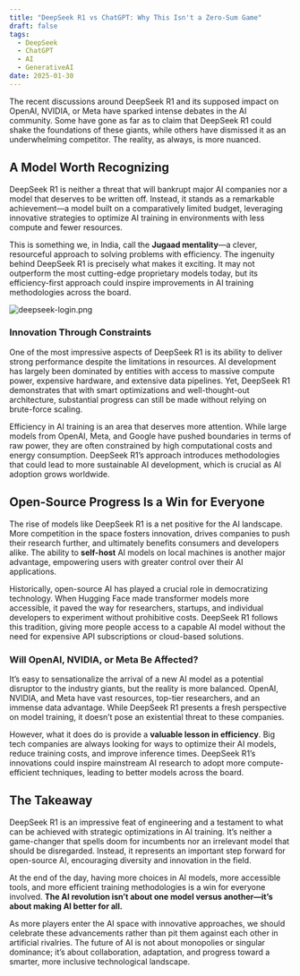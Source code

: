 ```yaml
---
title: "DeepSeek R1 vs ChatGPT: Why This Isn't a Zero-Sum Game"
draft: false
tags:
  - DeepSeek
  - ChatGPT
  - AI
  - GenerativeAI
date: 2025-01-30
---
```

The recent discussions around DeepSeek R1 and its supposed impact on OpenAI, NVIDIA, or Meta have sparked intense debates in the AI community. Some have gone as far as to claim that DeepSeek R1 could shake the foundations of these giants, while others have dismissed it as an underwhelming competitor. The reality, as always, is more nuanced.

## A Model Worth Recognizing

DeepSeek R1 is neither a threat that will bankrupt major AI companies nor a model that deserves to be written off. Instead, it stands as a remarkable achievement—a model built on a comparatively limited budget, leveraging innovative strategies to optimize AI training in environments with less compute and fewer resources.

This is something we, in India, call the **Jugaad mentality**—a clever, resourceful approach to solving problems with efficiency. The ingenuity behind DeepSeek R1 is precisely what makes it exciting. It may not outperform the most cutting-edge proprietary models today, but its efficiency-first approach could inspire improvements in AI training methodologies across the board.

![deepseek-login.png](https://i.postimg.cc/fy8M0gBC/deepseek-login.png)
### Innovation Through Constraints

One of the most impressive aspects of DeepSeek R1 is its ability to deliver strong performance despite the limitations in resources. AI development has largely been dominated by entities with access to massive compute power, expensive hardware, and extensive data pipelines. Yet, DeepSeek R1 demonstrates that with smart optimizations and well-thought-out architecture, substantial progress can still be made without relying on brute-force scaling.

Efficiency in AI training is an area that deserves more attention. While large models from OpenAI, Meta, and Google have pushed boundaries in terms of raw power, they are often constrained by high computational costs and energy consumption. DeepSeek R1’s approach introduces methodologies that could lead to more sustainable AI development, which is crucial as AI adoption grows worldwide.

## Open-Source Progress Is a Win for Everyone

The rise of models like DeepSeek R1 is a net positive for the AI landscape. More competition in the space fosters innovation, drives companies to push their research further, and ultimately benefits consumers and developers alike. The ability to **self-host** AI models on local machines is another major advantage, empowering users with greater control over their AI applications.

Historically, open-source AI has played a crucial role in democratizing technology. When Hugging Face made transformer models more accessible, it paved the way for researchers, startups, and individual developers to experiment without prohibitive costs. DeepSeek R1 follows this tradition, giving more people access to a capable AI model without the need for expensive API subscriptions or cloud-based solutions.

### Will OpenAI, NVIDIA, or Meta Be Affected?

It’s easy to sensationalize the arrival of a new AI model as a potential disruptor to the industry giants, but the reality is more balanced. OpenAI, NVIDIA, and Meta have vast resources, top-tier researchers, and an immense data advantage. While DeepSeek R1 presents a fresh perspective on model training, it doesn’t pose an existential threat to these companies.

However, what it does do is provide a **valuable lesson in efficiency**. Big tech companies are always looking for ways to optimize their AI models, reduce training costs, and improve inference times. DeepSeek R1’s innovations could inspire mainstream AI research to adopt more compute-efficient techniques, leading to better models across the board.

## The Takeaway

DeepSeek R1 is an impressive feat of engineering and a testament to what can be achieved with strategic optimizations in AI training. It’s neither a game-changer that spells doom for incumbents nor an irrelevant model that should be disregarded. Instead, it represents an important step forward for open-source AI, encouraging diversity and innovation in the field.

At the end of the day, having more choices in AI models, more accessible tools, and more efficient training methodologies is a win for everyone involved. **The AI revolution isn’t about one model versus another—it’s about making AI better for all.**

As more players enter the AI space with innovative approaches, we should celebrate these advancements rather than pit them against each other in artificial rivalries. The future of AI is not about monopolies or singular dominance; it’s about collaboration, adaptation, and progress toward a smarter, more inclusive technological landscape.